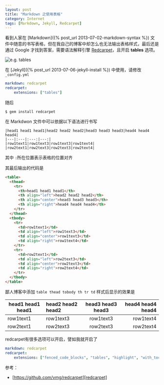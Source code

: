 ```yaml
---
layout: post
title: "Markdown 之使用表格"
category: Internet
tags: [Markdown, Jekyll, Redcarpet]
---
```


看到人家在 [Markdown]({% post_url 2013-07-02-markdown-syntax %}) 文件中随意的书写表格，但在我自己的博客中却怎么也无法输出表格样式，最后还是通过 Google 才找到答案，需要语法解释引擎 [Redcarpet](https://github.com/vmg/redcarpet)，且开启 **tables** 选项。

![e.g. tables](//cdn.09hd.com/images/2013/10/table.png)

在 [Jekyll]({% post_url 2013-07-06-jekyll-install %}) 中使用，请修改 `_config.yml`

```yaml
markdown: redcarpet
redcarpet:
    extensions: ["tables"]
```

<!-- more -->

随后

    $ gem install redcarpet

在 Markdwon 文件中可以依据以下语法进行书写

    |head1 head1 head1|head2 head2 head2|head3 head3 head3|head4 head4 head4|
    |---|:---|:---:|---:|
    |row1text1|row1text3|row1text3|row1text4|
    |row2text1|row2text3|row2text3|row2text4|

其中 `:`所在位置表示表格的位置对齐

其最后输出的代码是

```html
<table>
  <thead>
    <tr>
      <th>head1 head1 head1</th>
      <th align="left">head2 head2 head2</th>
      <th align="center">head3 head3 head3</th>
      <th align="right">head4 head4 head4</th>
    </tr>
  </thead>
  <tbody>
    <tr>
      <td>row1text1</td>
      <td align="left">row1text3</td>
      <td align="center">row1text3</td>
      <td align="right">row1text4</td>
    </tr>
    <tr>
      <td>row2text1</td>
      <td align="left">row2text3</td>
      <td align="center">row2text3</td>
      <td align="right">row2text4</td>
    </tr>
  </tbody>
</table>
```

鄙人博客中添加 `table thead tobody th tr td` 样式后显示的效果是

|head1 head1 head1|head2 head2 head2|head3 head3 head3|head4 head4 head4|
|---|:---|:---:|---:|
|row1text1|row1text3|row1text3|row1text4|
|row2text1|row2text3|row2text3|row2text4|

redcarpet有很多选项可以开启，譬如我就开启了

```yaml
markdown: redcarpet
redcarpet:
    extensions: ["fenced_code_blocks", "tables", "highlight", "with_toc_data", "strikethrough", "underline"]
```

参考：

- [https://github.com/vmg/redcarpet][redcarpet]

[redcarpet]: https://github.com/vmg/redcarpet
